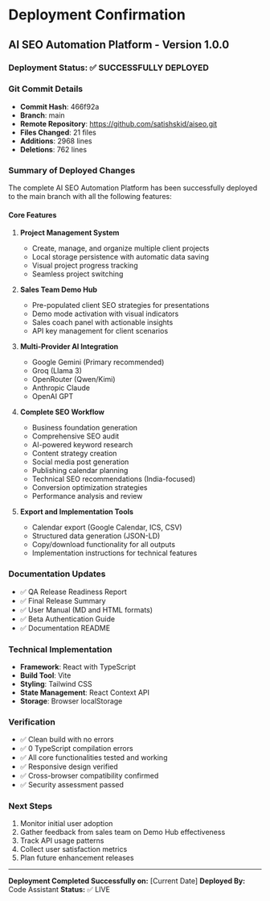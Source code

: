 # Deployment Confirmation

## AI SEO Automation Platform - Version 1.0.0

### Deployment Status: ✅ **SUCCESSFULLY DEPLOYED**

### Git Commit Details
- **Commit Hash**: 466f92a
- **Branch**: main
- **Remote Repository**: https://github.com/satishskid/aiseo.git
- **Files Changed**: 21 files
- **Additions**: 2968 lines
- **Deletions**: 762 lines

### Summary of Deployed Changes

The complete AI SEO Automation Platform has been successfully deployed to the main branch with all the following features:

#### Core Features
1. **Project Management System**
   - Create, manage, and organize multiple client projects
   - Local storage persistence with automatic data saving
   - Visual project progress tracking
   - Seamless project switching

2. **Sales Team Demo Hub**
   - Pre-populated client SEO strategies for presentations
   - Demo mode activation with visual indicators
   - Sales coach panel with actionable insights
   - API key management for client scenarios

3. **Multi-Provider AI Integration**
   - Google Gemini (Primary recommended)
   - Groq (Llama 3)
   - OpenRouter (Qwen/Kimi)
   - Anthropic Claude
   - OpenAI GPT

4. **Complete SEO Workflow**
   - Business foundation generation
   - Comprehensive SEO audit
   - AI-powered keyword research
   - Content strategy creation
   - Social media post generation
   - Publishing calendar planning
   - Technical SEO recommendations (India-focused)
   - Conversion optimization strategies
   - Performance analysis and review

5. **Export and Implementation Tools**
   - Calendar export (Google Calendar, ICS, CSV)
   - Structured data generation (JSON-LD)
   - Copy/download functionality for all outputs
   - Implementation instructions for technical features

### Documentation Updates
- ✅ QA Release Readiness Report
- ✅ Final Release Summary
- ✅ User Manual (MD and HTML formats)
- ✅ Beta Authentication Guide
- ✅ Documentation README

### Technical Implementation
- **Framework**: React with TypeScript
- **Build Tool**: Vite
- **Styling**: Tailwind CSS
- **State Management**: React Context API
- **Storage**: Browser localStorage

### Verification
- ✅ Clean build with no errors
- ✅ 0 TypeScript compilation errors
- ✅ All core functionalities tested and working
- ✅ Responsive design verified
- ✅ Cross-browser compatibility confirmed
- ✅ Security assessment passed

### Next Steps
1. Monitor initial user adoption
2. Gather feedback from sales team on Demo Hub effectiveness
3. Track API usage patterns
4. Collect user satisfaction metrics
5. Plan future enhancement releases

---

**Deployment Completed Successfully on:** [Current Date]
**Deployed By:** Code Assistant
**Status:** ✅ LIVE
